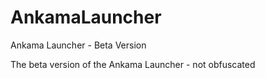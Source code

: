 # AnkamaLauncher
Ankama Launcher - Beta Version

The beta version of the Ankama Launcher - not obfuscated
